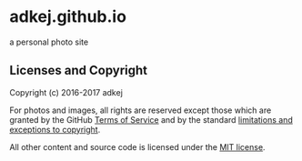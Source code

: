 # adkej.github.io

a personal photo site

## Licenses and Copyright

Copyright (c) 2016-2017 adkej

For photos and images, all rights are reserved except those which are granted by the GitHub [Terms of Service](https://help.github.com/articles/github-terms-of-service) and by the standard [limitations and exceptions to copyright](https://en.wikipedia.org/wiki/Limitations_and_exceptions_to_copyright).

All other content and source code is licensed under the [MIT license](http://opensource.org/licenses/mit-license.php).
